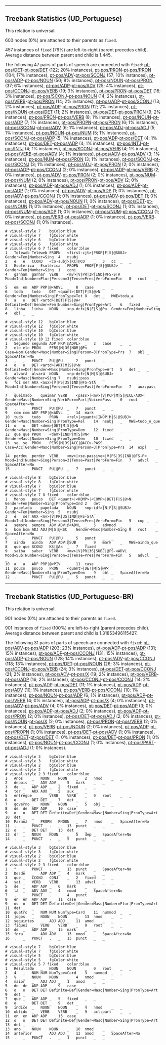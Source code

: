 

--------------------------------------------------------------------------------

## Treebank Statistics (UD_Portuguese)

This relation is universal.

600 nodes (0%) are attached to their parents as `fixed`.

457 instances of `fixed` (76%) are left-to-right (parent precedes child).
Average distance between parent and child is 1.445.

The following 47 pairs of parts of speech are connected with `fixed`: [pt-pos/DET]()-[pt-pos/DET]() (122; 20% instances), [pt-pos/PRON]()-[pt-pos/PRON]() (104; 17% instances), [pt-pos/ADV]()-[pt-pos/SCONJ]() (57; 10% instances), [pt-pos/ADP]()-[pt-pos/NOUN]() (50; 8% instances), [pt-pos/NOUN]()-[pt-pos/PRON]() (37; 6% instances), [pt-pos/ADP]()-[pt-pos/ADV]() (25; 4% instances), [pt-pos/CCONJ]()-[pt-pos/VERB]() (19; 3% instances), [pt-pos/PRON]()-[pt-pos/DET]() (18; 3% instances), [pt-pos/SCONJ]()-[pt-pos/NOUN]() (14; 2% instances), [pt-pos/VERB]()-[pt-pos/PRON]() (14; 2% instances), [pt-pos/ADP]()-[pt-pos/SCONJ]() (13; 2% instances), [pt-pos/ADP]()-[pt-pos/PRON]() (12; 2% instances), [pt-pos/NOUN]()-[pt-pos/DET]() (11; 2% instances), [pt-pos/DET]()-[pt-pos/PRON]() (9; 2% instances), [pt-pos/PRON]()-[pt-pos/VERB]() (8; 1% instances), [pt-pos/NOUN]()-[pt-pos/ADP]() (7; 1% instances), [pt-pos/PROPN]()-[pt-pos/PRON]() (6; 1% instances), [pt-pos/SCONJ]()-[pt-pos/ADV]() (6; 1% instances), [pt-pos/ADJ]()-[pt-pos/ADJ]() (5; 1% instances), [pt-pos/NOUN]()-[pt-pos/NUM]() (5; 1% instances), [pt-pos/SCONJ]()-[pt-pos/ADP]() (5; 1% instances), [pt-pos/ADP]()-[pt-pos/DET]() (4; 1% instances), [pt-pos/DET]()-[pt-pos/ADP]() (4; 1% instances), [pt-pos/INTJ]()-[pt-pos/INTJ]() (4; 1% instances), [pt-pos/SCONJ]()-[pt-pos/VERB]() (4; 1% instances), [pt-pos/VERB]()-[pt-pos/ADV]() (4; 1% instances), [pt-pos/ADV]()-[pt-pos/ADV]() (3; 1% instances), [pt-pos/NUM]()-[pt-pos/PRON]() (3; 1% instances), [pt-pos/SCONJ]()-[pt-pos/SCONJ]() (3; 1% instances), [pt-pos/ADJ]()-[pt-pos/PRON]() (2; 0% instances), [pt-pos/ADP]()-[pt-pos/CCONJ]() (2; 0% instances), [pt-pos/ADP]()-[pt-pos/VERB]() (2; 0% instances), [pt-pos/ADV]()-[pt-pos/PRON]() (2; 0% instances), [pt-pos/NUM]()-[pt-pos/NUM]() (2; 0% instances), [pt-pos/PRON]()-[pt-pos/ADV]() (2; 0% instances), [pt-pos/ADP]()-[pt-pos/ADJ]() (1; 0% instances), [pt-pos/ADP]()-[pt-pos/ADP]() (1; 0% instances), [pt-pos/ADV]()-[pt-pos/ADP]() (1; 0% instances), [pt-pos/ADV]()-[pt-pos/CCONJ]() (1; 0% instances), [pt-pos/ADV]()-[pt-pos/DET]() (1; 0% instances), [pt-pos/ADV]()-[pt-pos/NOUN]() (1; 0% instances), [pt-pos/DET]()-[pt-pos/NOUN]() (1; 0% instances), [pt-pos/DET]()-[pt-pos/SCONJ]() (1; 0% instances), [pt-pos/NUM]()-[pt-pos/ADP]() (1; 0% instances), [pt-pos/NUM]()-[pt-pos/CCONJ]() (1; 0% instances), [pt-pos/VERB]()-[pt-pos/ADP]() (1; 0% instances), [pt-pos/VERB]()-[pt-pos/SCONJ]() (1; 0% instances).


~~~ conllu
# visual-style 7	bgColor:blue
# visual-style 7	fgColor:white
# visual-style 6	bgColor:blue
# visual-style 6	fgColor:white
# visual-style 6 7 fixed	color:blue
1	Teleweb	Teleweb	PROPN	<first-cjt>|PROP|F|S|@SUBJ>	Gender=Fem|Number=Sing	4	nsubj	_	_
2	e	e	CCONJ	<co-subj>|KC|@CO	_	3	cc	_	_
3	Esotérica	Esotérica	PROPN	PROP|F|S|@SUBJ>	Gender=Fem|Number=Sing	1	conj	_	_
4	ganham	ganhar	VERB	<mv>|V|PR|3P|IND|@FS-STA	Mood=Ind|Number=Plur|Person=3|Tense=Pres|VerbForm=Fin	0	root	_	_
5	em	em	ADP	PRP|@<ADVL	_	8	case	_	_
6	toda	todo	DET	<quant>|DET|F|S|@>N	Gender=Fem|Number=Sing|PronType=Tot	8	det	_	MWE=toda_a
7	a	o	DET	<artd>|DET|F|S|@A<	Definite=Def|Gender=Fem|Number=Sing|PronType=Art	6	fixed	_	_
8	linha	linha	NOUN	<np-def>|N|F|S|@P<	Gender=Fem|Number=Sing	4	obl	_	_

~~~


~~~ conllu
# visual-style 12	bgColor:blue
# visual-style 12	fgColor:white
# visual-style 10	bgColor:blue
# visual-style 10	fgColor:white
# visual-style 10 12 fixed	color:blue
1	Segundo	segundo	ADP	PRP|@ADVL>	_	2	case	_	_
2	ele	ele	PRON	PERS|M|3S|NOM|@P<	Case=Nom|Gender=Masc|Number=Sing|Person=3|PronType=Prs	7	obl	_	SpaceAfter=No
3	,	,	PUNCT	PU|@PU	_	2	punct	_	_
4	o	o	DET	<artd>|ART|M|S|@>N	Definite=Def|Gender=Masc|Number=Sing|PronType=Art	5	det	_	_
5	alvará	alvará	NOUN	<np-def>|N|M|S|@SUBJ>	Gender=Masc|Number=Sing	7	nsubj:pass	_	_
6	foi	ser	AUX	<aux>|V|PS|3S|IND|@FS-STA	Mood=Ind|Number=Sing|Person=3|Tense=Past|VerbForm=Fin	7	aux:pass	_	_
7	queimado	queimar	VERB	<pass>|<mv>|V|PCP|M|S|@ICL-AUX<	Gender=Masc|Number=Sing|VerbForm=Part|Voice=Pass	0	root	_	SpaceAfter=No
8	,	,	PUNCT	PU|@PU	_	7	punct	_	_
9	com	com	ADP	PRP|@<ADVL	_	14	mark	_	_
10	tudo	tudo	PRON	<rel>|<quant>|INDP|M|S|@SUBJ>	Gender=Masc|Number=Sing|PronType=Rel	14	nsubj	_	MWE=tudo_o_que
11	o	o	DET	<dem>|DET|M|S|@>N	Gender=Masc|Number=Sing|PronType=Dem	12	fixed	_	_
12	que	que	PRON	<dem>|INDP|M|S|@N<	Gender=Masc|Number=Sing|PronType=Dem	10	fixed	_	_
13	se	se	PRON	PERS|M|3S|ACC|@ACC>-PASS	Case=Acc|Gender=Masc|Number=Sing|Person=3|PronType=Prs	14	expl	_	_
14	perdeu	perder	VERB	<mv>|<se-passive>|V|PS|3S|IND|@FS-P<	Mood=Ind|Number=Sing|Person=3|Tense=Past|VerbForm=Fin	7	advcl	_	SpaceAfter=No
15	.	.	PUNCT	PU|@PU	_	7	punct	_	_

~~~


~~~ conllu
# visual-style 8	bgColor:blue
# visual-style 8	fgColor:white
# visual-style 7	bgColor:blue
# visual-style 7	fgColor:white
# visual-style 7 8 fixed	color:blue
1	Menos	pouco	DET	<quant>|<KOMP>|<COMP>|DET|F|S|@>N	Gender=Fem|Number=Sing|PronType=Ind	2	det	_	_
2	papelada	papelada	NOUN	<np-idf>|N|F|S|@SUBJ>	Gender=Fem|Number=Sing	5	nsubj	_	_
3	é	ser	AUX	<mv>|V|PR|3S|IND|@FS-STA	Mood=Ind|Number=Sing|Person=3|Tense=Pres|VerbForm=Fin	5	cop	_	_
4	sempre	sempre	ADV	ADV|@<ADVL	_	5	advmod	_	_
5	bom	bom	ADJ	ADJ|M|S|@<SC	Gender=Masc|Number=Sing	0	root	_	SpaceAfter=No
6	,	,	PUNCT	PU|@PU	_	5	punct	_	_
7	ainda	ainda	ADV	ADV|@SUB	_	9	mark	_	MWE=ainda_que
8	que	que	SCONJ	KS|@A<	_	7	fixed	_	_
9	saiba	saber	VERB	<mv>|V|PR|3S|SUBJ|@FS-<ADVL	Mood=Sub|Number=Sing|Person=3|Tense=Pres|VerbForm=Fin	5	advcl	_	_
10	a	a	ADP	PRP|@<PIV	_	11	case	_	_
11	pouco	pouco	PRON	<quant>|DET|M|S|@P<	Gender=Masc|Number=Sing|PronType=Dem	9	obl	_	SpaceAfter=No
12	.	.	PUNCT	PU|@PU	_	5	punct	_	_

~~~




--------------------------------------------------------------------------------

## Treebank Statistics (UD_Portuguese-BR)

This relation is universal.

901 nodes (0%) are attached to their parents as `fixed`.

901 instances of `fixed` (100%) are left-to-right (parent precedes child).
Average distance between parent and child is 1.31853496115427.

The following 31 pairs of parts of speech are connected with `fixed`: [pt-pos/ADV]()-[pt-pos/ADP]() (203; 23% instances), [pt-pos/ADP]()-[pt-pos/ADP]() (131; 15% instances), [pt-pos/ADP]()-[pt-pos/CCONJ]() (131; 15% instances), [pt-pos/ADP]()-[pt-pos/NOUN]() (128; 14% instances), [pt-pos/ADV]()-[pt-pos/CCONJ]() (118; 13% instances), [pt-pos/DET]()-[pt-pos/NOUN]() (26; 3% instances), [pt-pos/CCONJ]()-[pt-pos/VERB]() (24; 3% instances), [pt-pos/DET]()-[pt-pos/CCONJ]() (21; 2% instances), [pt-pos/ADV]()-[pt-pos/X]() (19; 2% instances), [pt-pos/VERB]()-[pt-pos/ADP]() (16; 2% instances), [pt-pos/CCONJ]()-[pt-pos/CCONJ]() (14; 2% instances), [pt-pos/ADP]()-[pt-pos/DET]() (11; 1% instances), [pt-pos/ADP]()-[pt-pos/ADV]() (10; 1% instances), [pt-pos/VERB]()-[pt-pos/CCONJ]() (10; 1% instances), [pt-pos/NOUN]()-[pt-pos/ADP]() (6; 1% instances), [pt-pos/ADP]()-[pt-pos/VERB]() (4; 0% instances), [pt-pos/ADP]()-[pt-pos/X]() (4; 0% instances), [pt-pos/ADV]()-[pt-pos/ADV]() (4; 0% instances), [pt-pos/DET]()-[pt-pos/ADP]() (3; 0% instances), [pt-pos/ADP]()-[pt-pos/ADJ]() (2; 0% instances), [pt-pos/ADP]()-[pt-pos/PRON]() (2; 0% instances), [pt-pos/DET]()-[pt-pos/ADJ]() (2; 0% instances), [pt-pos/NOUN]()-[pt-pos/X]() (2; 0% instances), [pt-pos/PRON]()-[pt-pos/VERB]() (2; 0% instances), [pt-pos/VERB]()-[pt-pos/NOUN]() (2; 0% instances), [pt-pos/ADP]()-[pt-pos/PROPN]() (1; 0% instances), [pt-pos/DET]()-[pt-pos/ADV]() (1; 0% instances), [pt-pos/DET]()-[pt-pos/DET]() (1; 0% instances), [pt-pos/DET]()-[pt-pos/PRON]() (1; 0% instances), [pt-pos/NOUN]()-[pt-pos/CCONJ]() (1; 0% instances), [pt-pos/PART]()-[pt-pos/ADJ]() (1; 0% instances).


~~~ conllu
# visual-style 3	bgColor:blue
# visual-style 3	fgColor:white
# visual-style 2	bgColor:blue
# visual-style 2	fgColor:white
# visual-style 2 3 fixed	color:blue
1	Anos	_	NOUN	NOUN	_	2	nmod	_	_
2	depois	_	ADV	ADV	_	5	mark	_	_
3	de	_	ADP	ADP	_	2	fixed	_	_
4	ter	_	AUX	AUX	_	5	aux	_	_
5	entregue	_	VERB	VERB	_	0	root	_	_
6	o	_	DET	DET	_	7	det	_	_
7	governo	_	NOUN	NOUN	_	5	obj	_	_
8	de	de	ADP	ADP	_	10	case	_	_
9	o	o	DET	DET	Definite=Def|Gender=Masc|Number=Sing|PronType=Art	10	det	_	_
10	Paraná	_	PROPN	PNOUN	_	7	nmod	_	SpaceAfter=No
11	,	_	PUNCT	.	_	13	punct	_	_
12	o	_	DET	DET	_	13	det	_	_
13	dr	_	NOUN	NOUN	_	5	dep	_	SpaceAfter=No
14	.	_	PUNCT	.	_	5	punct	_	_

~~~


~~~ conllu
# visual-style 3	bgColor:blue
# visual-style 3	fgColor:white
# visual-style 2	bgColor:blue
# visual-style 2	fgColor:white
# visual-style 2 3 fixed	color:blue
1	"	_	PUNCT	.	_	13	punct	_	SpaceAfter=No
2	Desde	_	ADP	ADP	_	4	mark	_	_
3	que	_	CCONJ	CONJ	_	2	fixed	_	_
4	saí	_	VERB	VERB	_	13	advcl	_	_
5	de	_	ADP	ADP	_	6	mark	_	_
6	lá	_	ADV	ADV	_	4	nmod	_	SpaceAfter=No
7	,	_	PUNCT	.	_	4	punct	_	_
8	en	en	ADP	ADP	_	11	case	_	_
9	os	o	DET	DET	Definite=Def|Gender=Masc|Number=Plur|PronType=Art	11	det	_	_
10	quatro	_	NUM	NUM	NumType=Card	11	nummod	_	_
11	jogos	_	NOUN	NOUN	_	13	nmod	_	_
12	seguintes	_	ADJ	ADJ	_	11	amod	_	_
13	fiquei	_	VERB	VERB	_	0	root	_	_
14	de	_	ADP	ADP	_	15	mark	_	_
15	fora	_	ADV	ADV	_	13	nmod	_	SpaceAfter=No
16	.	_	PUNCT	.	_	13	punct	_	_

~~~


~~~ conllu
# visual-style 7	bgColor:blue
# visual-style 7	fgColor:white
# visual-style 5	bgColor:blue
# visual-style 5	fgColor:white
# visual-style 5 7 fixed	color:blue
1	Resultado	_	NOUN	NOUN	_	0	root	_	_
2	4	_	NUM	NUM	NumType=Card	3	nummod	_	_
3	%	_	NOUN	NOUN	_	4	nmod	_	_
4	maior	_	ADJ	ADJ	_	1	amod	_	_
5	de	de	ADP	ADP	_	9	case	_	_
6	o	o	DET	DET	Definite=Def|Gender=Masc|Number=Sing|PronType=Art	9	det	_	_
7	que	_	ADP	ADP	_	5	fixed	_	_
8	o	_	DET	DET	_	9	det	_	_
9	índice	_	NOUN	NOUN	_	4	nmod	_	_
10	obtido	_	VERB	VERB	_	9	acl:part	_	_
11	en	en	ADP	ADP	_	13	case	_	_
12	o	o	DET	DET	Definite=Def|Gender=Masc|Number=Sing|PronType=Art	13	det	_	_
13	ano	_	NOUN	NOUN	_	10	nmod	_	_
14	anterior	_	ADJ	ADJ	_	13	amod	_	SpaceAfter=No
15	.	_	PUNCT	.	_	1	punct	_	_

~~~



